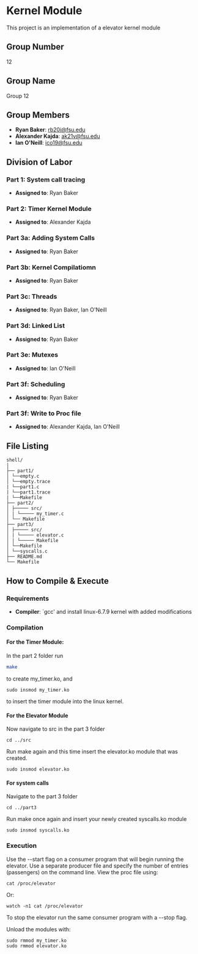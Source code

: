 # Kernel Module

This project is an implementation of a elevator kernel module

## Group Number
12

## Group Name
Group 12

## Group Members
- **Ryan Baker**: rb20i@fsu.edu
- **Alexander Kajda**: ak21v@fsu.edu
- **Ian O'Neill**: ico19@fsu.edu
## Division of Labor

### Part 1: System call tracing
- **Assigned to**: Ryan Baker

### Part 2: Timer Kernel Module
- **Assigned to**: Alexander Kajda

### Part 3a: Adding System Calls
- **Assigned to**: Ryan Baker

### Part 3b: Kernel Compilatiomn
- **Assigned to**: Ryan Baker

### Part 3c: Threads
- **Assigned to**: Ryan Baker, Ian O'Neill

### Part 3d: Linked List
- **Assigned to**: Ryan Baker

### Part 3e: Mutexes
- **Assigned to**: Ian O'Neill

### Part 3f: Scheduling 
- **Assigned to**: Ryan Baker

### Part 3f: Write to Proc file
- **Assigned to**: Alexander Kajda, Ian O'Neill

  


## File Listing
```
shell/
│
├── part1/
│ └──empty.c
│ └──empty.trace
| └──part1.c
| └──part1.trace
| └──Makefile
├── part2/
│ ├───── src/
│ | └───── my_timer.c
│ └── Makefile
├── part3/
│ ├───── src/
│ | └───── elevator.c
│ | └───── Makefile
│ └──Makefile
│ └──syscalls.c
├── README.md
└── Makefile
```
## How to Compile & Execute

### Requirements
- **Compiler**: `gcc' and install linux-6.7.9 kernel with added modifications

### Compilation

#### For the Timer Module:

In the part 2 folder run 
```bash
make
```
to create my_timer.ko, and

```
sudo insmod my_timer.ko
```
to insert the timer module into the linux kernel.

#### For the Elevator Module
Now navigate to src in the part 3 folder
```
cd ../src
```

Run make again and this time insert the elevator.ko module that was created.

```
sudo insmod elevator.ko
```

#### For system calls
Navigate to the part 3 folder
```
cd ../part3
```
Run make once again and insert your newly created syscalls.ko module
```
sudo insmod syscalls.ko
```

### Execution
Use the --start flag on a consumer program that will begin running the elevator.
Use a separate producer file and specify the number of entries (passengers) on the command line.
View the proc file using:
```
cat /proc/elevator
```

Or:

```
watch -n1 cat /proc/elevator
```
To stop the elevator run the same consumer program with a --stop flag.

Unload the modules with:
```
sudo rmmod my_timer.ko
sudo rmmod elevator.ko
```
